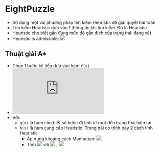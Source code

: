 # EightPuzzle  

- Sử dụng một vài phương pháp tìm kiếm Heuristic để giải quyết bài toán  
- Tìm kiếm Heuristic dựa vào 1 thông tin khi tìm kiếm. Đó là Heuristic  
- Heuristic cho biết gần đúng mức độ gần đích của trạng thái đang xét  
- Heuristic is admissible: ![](https://latex.codecogs.com/svg.latex?0\leq&space;h(x)\leq&space;h'(x))  

## Thuật giải A*  

- Chọn 1 bước kế tiếp dựa vào hàm `f(x)`  
- ![](https://latex.codecogs.com/svg.latex?f(x)&space;=&space;g(x)&space;&plus;&space;h(x))  
- Với:
  - `g(x)` là hàm cho biết số bước đi tính từ root đến trạng thái hiện tại  
  - `h(x)` là hàm cung cấp Heuristic. Trong bài có trình bày 2 cách tính Heuristic  
    - Áp dụng khoảng cách Manhattan: ![](https://latex.codecogs.com/svg.latex?\inline&space;h_{1}(x)=\sum_{i=1}^{2}|state_{i}&space;-&space;goal_{i}|)  
    - Tính ![](https://latex.codecogs.com/svg.latex?\inline&space;h_{2}(x)=\sum_{i=1}^{8}\delta&space;(state_{i},&space;goal_{i})) với ![](https://latex.codecogs.com/svg.latex?\inline&space;\delta&space;(state_{i},&space;goal_{i})=0,&space;if&space;state_{i}\equiv&space;goal_{i}) ; ![](https://latex.codecogs.com/svg.latex?\inline&space;\delta&space;(state_{i},&space;goal_{i})=1,&space;if&space;state_{i}\not\equiv&space;goal_{i})  
